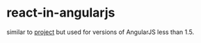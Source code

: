 # react-in-angularjs

similar to [project](https://github.com/xjpro/react-in-angularjs/tree/master) but used for versions of AngularJS less than 1.5.
